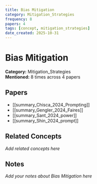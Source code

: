 ```yaml
---
title: Bias Mitigation
category: Mitigation_Strategies
frequency: 8
papers: 4
tags: [concept, mitigation_strategies]
date_created: 2025-10-31
---
```


# Bias Mitigation

**Category:** Mitigation_Strategies  
**Mentioned:** 8 times across 4 papers

## Papers

- [[summary_Chisca_2024_Prompting]]
- [[summary_Gengler_2024_Faires]]
- [[summary_Sant_2024_power]]
- [[summary_Shin_2024_prompt]]

## Related Concepts

*Add related concepts here*

## Notes

*Add your notes about Bias Mitigation here*

